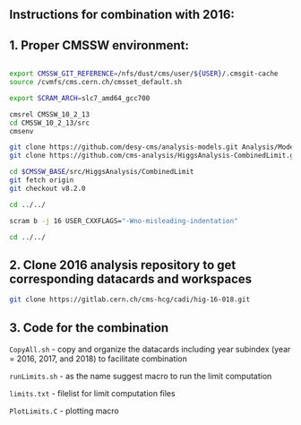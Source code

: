 ## Instructions for combination with 2016:


## 1. Proper CMSSW environment:

```bash

export CMSSW_GIT_REFERENCE=/nfs/dust/cms/user/${USER}/.cmsgit-cache
source /cvmfs/cms.cern.ch/cmsset_default.sh

export SCRAM_ARCH=slc7_amd64_gcc700

cmsrel CMSSW_10_2_13
cd CMSSW_10_2_13/src
cmsenv

git clone https://github.com/desy-cms/analysis-models.git Analysis/Models
git clone https://github.com/cms-analysis/HiggsAnalysis-CombinedLimit.git HiggsAnalysis/CombinedLimit

cd $CMSSW_BASE/src/HiggsAnalysis/CombinedLimit
git fetch origin
git checkout v8.2.0

cd ../../

scram b -j 16 USER_CXXFLAGS="-Wno-misleading-indentation"

cd ../../

```


## 2. Clone 2016 analysis repository to get corresponding datacards and workspaces


```bash
git clone https://gitlab.cern.ch/cms-hcg/cadi/hig-16-018.git
```


## 3. Code for the combination

`CopyAll.sh` - copy and organize the datacards including year subindex (year = 2016, 2017, and 2018) to facilitate combination

`runLimits.sh` - as the name suggest macro to run the limit computation

`limits.txt` - filelist for limit computation files

`PlotLimits.C` - plotting macro 
